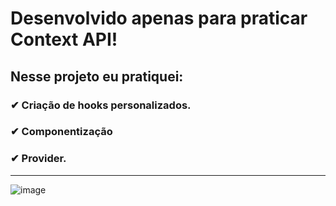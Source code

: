 # Desenvolvido apenas para praticar Context API!


## Nesse projeto eu pratiquei:


### ✔ Criação de hooks personalizados.
### ✔ Componentização
### ✔ Provider.

<hr>

![image](https://user-images.githubusercontent.com/96630079/192069812-ba25dc8e-7832-4e81-ad65-1ff7c7b95588.png)

